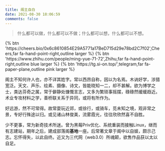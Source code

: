 ```yaml
---
title: 阁主自白
date: 2021-08-30 18:06:59
comments: false
---
```


> 什么都可以做，什么都可以不做；什么都可以想，什么都可以不想。
<div class="btn-center">
{% btn 'https://cheers.bio/0x6c8610854E29A5771a17BeD715d29e78bd2C7f02',Cheers,far fa-hand-point-right,outline larger %}
{% btn 'https://www.zhihu.com/people/ming-yue-71-72',Zhihu,far fa-hand-point-right,outline blue larger %}
{% btn 'https://tg.si-on.top/',telegram,far fa-paper-plane,outline pink larger %}
</div>

阁主不知何许人也，亦不详其姓字。常以西昂自称，因以为名焉。木讷好学，涉猎宽泛。天文、声乐、绘素、摄像、诗文，皆能晓知一二，却不甚解。欲为博学之士，类达芬奇之属，常于僻静处慷慨言志，又多为繁琐事摇摆，碌碌然缓缓趋近。术业专攻材料之学，善桥联关系于异同，或将有所作为。

好远游，然不可常得。故常耍玩近郊，或徐行，或骑车，觅未知之境，观非常之景，专好行殊途以归。或见诸山林俊美，流雾霞光，往往欣欣然喜不自胜。

少不更事，常为新奇技术所迷。曾为黑莓Priv优化、系统重装而接触Linux，继而有志建站，期年之后，建成部落阁**基地**一座。后常著文章于阁中以自娱，颇示己志。忘怀得失，以此自终。近又为三代网（web3.0）所魂颠，欲售作品获以太以自足。

